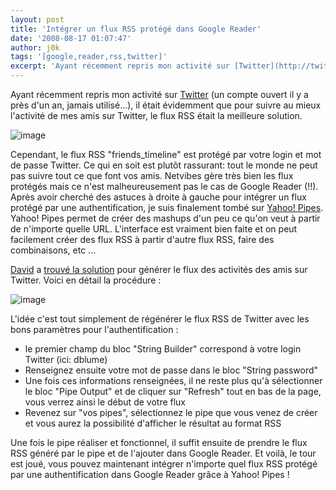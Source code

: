 ```yaml
---
layout: post
title: 'Intégrer un flux RSS protégé dans Google Reader'
date: '2008-08-17 01:07:47'
author: j0k
tags: '[google,reader,rss,twitter]'
excerpt: 'Ayant récemment repris mon activité sur [Twitter](http://twitter.com/j0k) (un compte ouvert il y a près d''un an, jamais utilisé...), il était évidemment que pour suivre au mieux l''activité de mes amis sur Twitter, le flux RSS était la meilleure solution.'
---
```


Ayant récemment repris mon activité sur [Twitter](http://twitter.com/j0k) (un compte ouvert il y a près d'un an, jamais utilisé...), il était évidemment que pour suivre au mieux l'activité de mes amis sur Twitter, le flux RSS était la meilleure solution.

 ![image](http://kwout.com/cutout/m/ty/jz/8pm_bor_rou_f4f4f4.jpg)

Cependant, le flux RSS "friends_timeline" est protégé par votre login et mot de passe Twitter. Ce qui en soit est plutôt rassurant: tout le monde ne peut pas suivre tout ce que font vos amis. Netvibes gère très bien les flux protégés mais ce n'est malheureusement pas le cas de Google Reader (!!).   Après avoir cherché des astuces à droite à gauche pour intégrer un flux protégé par une authentification, je suis finalement tombé sur [Yahoo! Pipes](http://pipes.yahoo.com/pipes/). Yahoo! Pipes permet de créer des mashups d'un peu ce qu'on veut à partir de n'importe quelle URL.   L'interface est vraiment bien faite et on peut facilement créer des flux RSS à partir d'autre flux RSS, faire des combinaisons, etc ...

[David](http://dblume.livejournal.com/112262.html) a [trouvé la solution](http://pipes.yahoo.com/pipes/pipe.edit?_id=EjGlyDlj3RGWvS6L1JzWFw) pour générer le flux des activités des amis sur Twitter.    Voici en détail la procédure :

 ![image](http://kwout.com/cutout/8/en/ij/bqs_bor_rou_f4f4f4.jpg)

L'idée c'est tout simplement de régénérer le flux RSS de Twitter avec les bons paramètres pour l'authentification :

* le premier champ du bloc "String Builder" correspond à votre login Twitter (ici: dblume)
* Renseignez ensuite votre mot de passe dans le bloc "String password"
* Une fois ces informations renseignées, il ne reste plus qu'à sélectionner le bloc "Pipe Output" et de cliquer sur "Refresh" tout en bas de la page, vous verrez ainsi le début de votre flux
* Revenez sur "vos pipes", sélectionnez le pipe que vous venez de créer et vous aurez la possibilité d'afficher le résultat au format RSS

Une fois le pipe réaliser et fonctionnel, il suffit ensuite de prendre le flux RSS généré par le pipe et de l'ajouter dans Google Reader. Et voilà, le tour est joué, vous pouvez  maintenant intégrer n'importe quel flux RSS protégé par une authentification dans Google Reader grâce à Yahoo! Pipes !
